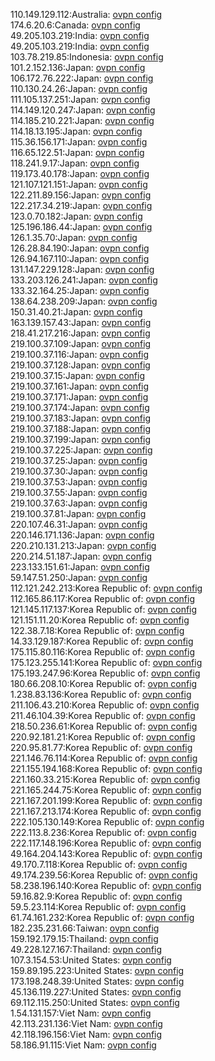 110.149.129.112:Australia: [ovpn config](vpn/110_149_129_112.ovpn)  
174.6.20.6:Canada: [ovpn config](vpn/174_6_20_6.ovpn)  
49.205.103.219:India: [ovpn config](vpn/49_205_103_219.ovpn)  
49.205.103.219:India: [ovpn config](vpn/49_205_103_219.ovpn)  
103.78.219.85:Indonesia: [ovpn config](vpn/103_78_219_85.ovpn)  
101.2.152.136:Japan: [ovpn config](vpn/101_2_152_136.ovpn)  
106.172.76.222:Japan: [ovpn config](vpn/106_172_76_222.ovpn)  
110.130.24.26:Japan: [ovpn config](vpn/110_130_24_26.ovpn)  
111.105.137.251:Japan: [ovpn config](vpn/111_105_137_251.ovpn)  
114.149.120.247:Japan: [ovpn config](vpn/114_149_120_247.ovpn)  
114.185.210.221:Japan: [ovpn config](vpn/114_185_210_221.ovpn)  
114.18.13.195:Japan: [ovpn config](vpn/114_18_13_195.ovpn)  
115.36.156.171:Japan: [ovpn config](vpn/115_36_156_171.ovpn)  
116.65.122.51:Japan: [ovpn config](vpn/116_65_122_51.ovpn)  
118.241.9.17:Japan: [ovpn config](vpn/118_241_9_17.ovpn)  
119.173.40.178:Japan: [ovpn config](vpn/119_173_40_178.ovpn)  
121.107.121.151:Japan: [ovpn config](vpn/121_107_121_151.ovpn)  
122.211.89.156:Japan: [ovpn config](vpn/122_211_89_156.ovpn)  
122.217.34.219:Japan: [ovpn config](vpn/122_217_34_219.ovpn)  
123.0.70.182:Japan: [ovpn config](vpn/123_0_70_182.ovpn)  
125.196.186.44:Japan: [ovpn config](vpn/125_196_186_44.ovpn)  
126.1.35.70:Japan: [ovpn config](vpn/126_1_35_70.ovpn)  
126.28.84.190:Japan: [ovpn config](vpn/126_28_84_190.ovpn)  
126.94.167.110:Japan: [ovpn config](vpn/126_94_167_110.ovpn)  
131.147.229.128:Japan: [ovpn config](vpn/131_147_229_128.ovpn)  
133.203.126.241:Japan: [ovpn config](vpn/133_203_126_241.ovpn)  
133.32.164.25:Japan: [ovpn config](vpn/133_32_164_25.ovpn)  
138.64.238.209:Japan: [ovpn config](vpn/138_64_238_209.ovpn)  
150.31.40.21:Japan: [ovpn config](vpn/150_31_40_21.ovpn)  
163.139.157.43:Japan: [ovpn config](vpn/163_139_157_43.ovpn)  
218.41.217.216:Japan: [ovpn config](vpn/218_41_217_216.ovpn)  
219.100.37.109:Japan: [ovpn config](vpn/219_100_37_109.ovpn)  
219.100.37.116:Japan: [ovpn config](vpn/219_100_37_116.ovpn)  
219.100.37.128:Japan: [ovpn config](vpn/219_100_37_128.ovpn)  
219.100.37.15:Japan: [ovpn config](vpn/219_100_37_15.ovpn)  
219.100.37.161:Japan: [ovpn config](vpn/219_100_37_161.ovpn)  
219.100.37.171:Japan: [ovpn config](vpn/219_100_37_171.ovpn)  
219.100.37.174:Japan: [ovpn config](vpn/219_100_37_174.ovpn)  
219.100.37.183:Japan: [ovpn config](vpn/219_100_37_183.ovpn)  
219.100.37.188:Japan: [ovpn config](vpn/219_100_37_188.ovpn)  
219.100.37.199:Japan: [ovpn config](vpn/219_100_37_199.ovpn)  
219.100.37.225:Japan: [ovpn config](vpn/219_100_37_225.ovpn)  
219.100.37.25:Japan: [ovpn config](vpn/219_100_37_25.ovpn)  
219.100.37.30:Japan: [ovpn config](vpn/219_100_37_30.ovpn)  
219.100.37.53:Japan: [ovpn config](vpn/219_100_37_53.ovpn)  
219.100.37.55:Japan: [ovpn config](vpn/219_100_37_55.ovpn)  
219.100.37.63:Japan: [ovpn config](vpn/219_100_37_63.ovpn)  
219.100.37.81:Japan: [ovpn config](vpn/219_100_37_81.ovpn)  
220.107.46.31:Japan: [ovpn config](vpn/220_107_46_31.ovpn)  
220.146.171.136:Japan: [ovpn config](vpn/220_146_171_136.ovpn)  
220.210.131.213:Japan: [ovpn config](vpn/220_210_131_213.ovpn)  
220.214.51.187:Japan: [ovpn config](vpn/220_214_51_187.ovpn)  
223.133.151.61:Japan: [ovpn config](vpn/223_133_151_61.ovpn)  
59.147.51.250:Japan: [ovpn config](vpn/59_147_51_250.ovpn)  
112.121.242.213:Korea Republic of: [ovpn config](vpn/112_121_242_213.ovpn)  
112.165.86.117:Korea Republic of: [ovpn config](vpn/112_165_86_117.ovpn)  
121.145.117.137:Korea Republic of: [ovpn config](vpn/121_145_117_137.ovpn)  
121.151.11.20:Korea Republic of: [ovpn config](vpn/121_151_11_20.ovpn)  
122.38.7.18:Korea Republic of: [ovpn config](vpn/122_38_7_18.ovpn)  
14.33.129.187:Korea Republic of: [ovpn config](vpn/14_33_129_187.ovpn)  
175.115.80.116:Korea Republic of: [ovpn config](vpn/175_115_80_116.ovpn)  
175.123.255.141:Korea Republic of: [ovpn config](vpn/175_123_255_141.ovpn)  
175.193.247.96:Korea Republic of: [ovpn config](vpn/175_193_247_96.ovpn)  
180.66.208.10:Korea Republic of: [ovpn config](vpn/180_66_208_10.ovpn)  
1.238.83.136:Korea Republic of: [ovpn config](vpn/1_238_83_136.ovpn)  
211.106.43.210:Korea Republic of: [ovpn config](vpn/211_106_43_210.ovpn)  
211.46.104.39:Korea Republic of: [ovpn config](vpn/211_46_104_39.ovpn)  
218.50.236.61:Korea Republic of: [ovpn config](vpn/218_50_236_61.ovpn)  
220.92.181.21:Korea Republic of: [ovpn config](vpn/220_92_181_21.ovpn)  
220.95.81.77:Korea Republic of: [ovpn config](vpn/220_95_81_77.ovpn)  
221.146.76.114:Korea Republic of: [ovpn config](vpn/221_146_76_114.ovpn)  
221.155.194.168:Korea Republic of: [ovpn config](vpn/221_155_194_168.ovpn)  
221.160.33.215:Korea Republic of: [ovpn config](vpn/221_160_33_215.ovpn)  
221.165.244.75:Korea Republic of: [ovpn config](vpn/221_165_244_75.ovpn)  
221.167.201.199:Korea Republic of: [ovpn config](vpn/221_167_201_199.ovpn)  
221.167.213.174:Korea Republic of: [ovpn config](vpn/221_167_213_174.ovpn)  
222.105.130.149:Korea Republic of: [ovpn config](vpn/222_105_130_149.ovpn)  
222.113.8.236:Korea Republic of: [ovpn config](vpn/222_113_8_236.ovpn)  
222.117.148.196:Korea Republic of: [ovpn config](vpn/222_117_148_196.ovpn)  
49.164.204.143:Korea Republic of: [ovpn config](vpn/49_164_204_143.ovpn)  
49.170.7.118:Korea Republic of: [ovpn config](vpn/49_170_7_118.ovpn)  
49.174.239.56:Korea Republic of: [ovpn config](vpn/49_174_239_56.ovpn)  
58.238.196.140:Korea Republic of: [ovpn config](vpn/58_238_196_140.ovpn)  
59.16.82.9:Korea Republic of: [ovpn config](vpn/59_16_82_9.ovpn)  
59.5.23.114:Korea Republic of: [ovpn config](vpn/59_5_23_114.ovpn)  
61.74.161.232:Korea Republic of: [ovpn config](vpn/61_74_161_232.ovpn)  
182.235.231.66:Taiwan: [ovpn config](vpn/182_235_231_66.ovpn)  
159.192.179.15:Thailand: [ovpn config](vpn/159_192_179_15.ovpn)  
49.228.127.167:Thailand: [ovpn config](vpn/49_228_127_167.ovpn)  
107.3.154.53:United States: [ovpn config](vpn/107_3_154_53.ovpn)  
159.89.195.223:United States: [ovpn config](vpn/159_89_195_223.ovpn)  
173.198.248.39:United States: [ovpn config](vpn/173_198_248_39.ovpn)  
45.136.119.227:United States: [ovpn config](vpn/45_136_119_227.ovpn)  
69.112.115.250:United States: [ovpn config](vpn/69_112_115_250.ovpn)  
1.54.131.157:Viet Nam: [ovpn config](vpn/1_54_131_157.ovpn)  
42.113.231.136:Viet Nam: [ovpn config](vpn/42_113_231_136.ovpn)  
42.118.196.156:Viet Nam: [ovpn config](vpn/42_118_196_156.ovpn)  
58.186.91.115:Viet Nam: [ovpn config](vpn/58_186_91_115.ovpn)  
